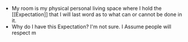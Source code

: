 - My room is my physical personal living space where I hold the [[Expectation]] that I will last word as to what can or cannot be done in it.
- Why do I have this Expectation? I'm not sure. I Assume people will respect m